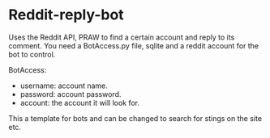 # Reddit-reply-bot

Uses the Reddit API, PRAW to find a certain account and reply to its comment. You need a BotAccess.py file, sqlite and a
reddit account for the bot to control.

BotAccess:

  + username: account name.
  + password: account password.
  + account: the account it will look for.
  
This a template for bots and can be changed to search for stings on the site etc.
